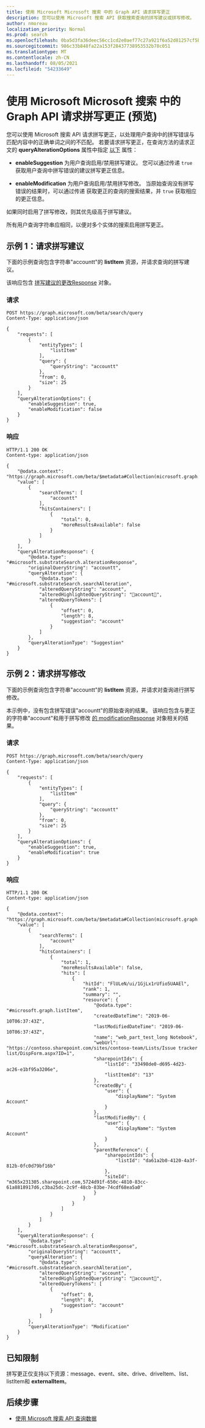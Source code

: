 ```yaml
---
title: 使用 Microsoft Microsoft 搜索 中的 Graph API 请求拼写更正
description: 您可以使用 Microsoft 搜索 API 获取搜索查询的拼写建议或拼写修改。
author: nmoreau
localization_priority: Normal
ms.prod: search
ms.openlocfilehash: 0ba5d3fa36deec56cc1cd2e0aef77c27a921f6a52d81257cf5b39ef524a394df
ms.sourcegitcommit: 986c33b848fa22a153f28437738953532b78c051
ms.translationtype: MT
ms.contentlocale: zh-CN
ms.lasthandoff: 08/05/2021
ms.locfileid: "54233649"
---
```

# <a name="use-the-microsoft-search-api-in-microsoft-graph-to-request-spelling-correction-preview"></a>使用 Microsoft Microsoft 搜索 中的 Graph API 请求拼写更正 (预览) 

您可以使用 Microsoft 搜索 API 请求拼写更正，以处理用户查询中的拼写错误与匹配内容中的正确单词之间的不匹配。 若要请求拼写更正，在查询方法的请求正文的 **queryAlterationOptions** 属性中指定 [以下](/graph/api/search-query?view=graph-rest-beta&preserve-view=true) 属性：

- **enableSuggestion** 为用户查询启用/禁用拼写建议。 您可以通过传递 `true` 获取用户查询中拼写错误的建议拼写更正信息。

- **enableModification** 为用户查询启用/禁用拼写修改。 当原始查询没有拼写错误的结果时，可以通过传递 获取更正的查询的搜索结果，并 `true` 获取相应的更正信息。 

如果同时启用了拼写修改，则其优先级高于拼写建议。

所有用户查询字符串应相同，以便对多个实体的搜索启用拼写更正。

## <a name="example-1-request-spelling-suggestions"></a>示例 1：请求拼写建议

下面的示例查询包含字符串"accountt"的 **listItem** 资源，并请求查询的拼写建议。

该响应包含 [拼写建议的更改Response](/graph/api/resources/alterationResponse?view=graph-rest-beta&preserve-view=true) 对象。

### <a name="request"></a>请求

```HTTP
POST https://graph.microsoft.com/beta/search/query
Content-Type: application/json

{
    "requests": [
        {
            "entityTypes": [
                "listItem"
            ],
            "query": {
                "queryString": "accountt"
            },
            "from": 0,
            "size": 25
        }
    ],
    "queryAlterationOptions": {
        "enableSuggestion": true,
        "enableModification": false
    }
}
```

### <a name="response"></a>响应

```HTTP
HTTP/1.1 200 OK
Content-type: application/json

{
    "@odata.context": "https://graph.microsoft.com/beta/$metadata#Collection(microsoft.graph.searchResponse)",
    "value": [
        {
            "searchTerms": [
                "accountt"
            ],
            "hitsContainers": [
                {
                    "total": 0,
                    "moreResultsAvailable": false
                }
            ]
        }
    ],
    "queryAlterationResponse": {
        "@odata.type": "#microsoft.substrateSearch.alterationResponse",
        "originalQueryString": "accountt",
        "queryAlteration": {
            "@odata.type": "#microsoft.substrateSearch.searchAlteration",
            "alteredQueryString": "account",
            "alteredHighlightedQueryString": "account",
            "alteredQueryTokens": [
                {
                    "offset": 0,
                    "length": 8,
                    "suggestion": "account"
                }
            ]
        },
        "queryAlterationType": "Suggestion"
    }
}
```

## <a name="example-2-request-spelling-modifications"></a>示例 2：请求拼写修改

下面的示例查询包含字符串"accountt"的 **listItem** 资源，并请求对查询进行拼写修改。

本示例中，没有包含拼写错误"accountt"的原始查询的结果。 该响应包含与更正的字符串"account"和用于拼写修改 [的 modificationResponse](/graph/api/resources/alterationResponse?view=graph-rest-beta&preserve-view=true) 对象相关的结果。

### <a name="request"></a>请求

```HTTP
POST https://graph.microsoft.com/beta/search/query
Content-Type: application/json

{
    "requests": [
        {
            "entityTypes": [
                "listItem"
            ],
            "query": {
                "queryString": "accountt"
            },
            "from": 0,
            "size": 25
        }
    ],
    "queryAlterationOptions": {
        "enableSuggestion": true,
        "enableModification": true
    }
}
```

### <a name="response"></a>响应

```HTTP
HTTP/1.1 200 OK
Content-type: application/json

{
    "@odata.context": "https://graph.microsoft.com/beta/$metadata#Collection(microsoft.graph.searchResponse)",
    "value": [
        {
            "searchTerms": [
                "account"
            ],
            "hitsContainers": [
                {
                    "total": 1,
                    "moreResultsAvailable": false,
                    "hits": [
                        {
                            "hitId": "FlULeN/ui/1GjLx1rUfio5UAAEl",
                            "rank": 1,
                            "summary": "",
                            "resource": {
                                "@odata.type": "#microsoft.graph.listItem",
                                "createdDateTime": "2019-06-10T06:37:43Z",
                                "lastModifiedDateTime": "2019-06-10T06:37:43Z",
                                "name": "web_part_test_long Notebook",
                                "webUrl": "https://contoso.sharepoint.com/sites/contoso-team/Lists/Issue tracker list/DispForm.aspx?ID=1",
                                "sharepointIds": {
                                    "listId": "33498de0-d695-4d23-ac26-e1bf95a3206e",
                                    "listItemId": "13"
                                },
                                "createdBy": {
                                    "user": {
                                        "displayName": "System Account"
                                    }
                                },
                                "lastModifiedBy": {
                                    "user": {
                                        "displayName": "System Account"
                                    }
                                },
                                "parentReference": {
                                    "sharepointIds": {
                                        "listId": "da61a2b0-4120-4a3f-812b-0fc0d79bf16b"
                                    },
                                    "siteId": "m365x231305.sharepoint.com,5724d91f-650c-4810-83cc-61a8818917d6,c3ba25dc-2c9f-48cb-83be-74cdf68ea5a0"
                                }
                            }
                        }
                    ]
                }
            ]
        }
    ],
    "queryAlterationResponse": {
        "@odata.type": "#microsoft.substrateSearch.alterationResponse",
        "originalQueryString": "accountt",
        "queryAlteration": {
            "@odata.type": "#microsoft.substrateSearch.searchAlteration",
            "alteredQueryString": "account",
            "alteredHighlightedQueryString": "account",
            "alteredQueryTokens": [
                {
                    "offset": 0,
                    "length": 8,
                    "suggestion": "account"
                }
            ]
        },
        "queryAlterationType": "Modification"
    }
}
```

## <a name="known-limitations"></a>已知限制

拼写更正仅支持以下资源：message、event、site、drive、driveItem、list、listItem和 **externalItem**。    

## <a name="next-steps"></a>后续步骤

- [使用 Microsoft 搜索 API 查询数据](/graph/api/resources/search-api-overview?view=graph-rest-beta&preserve-view=true)

